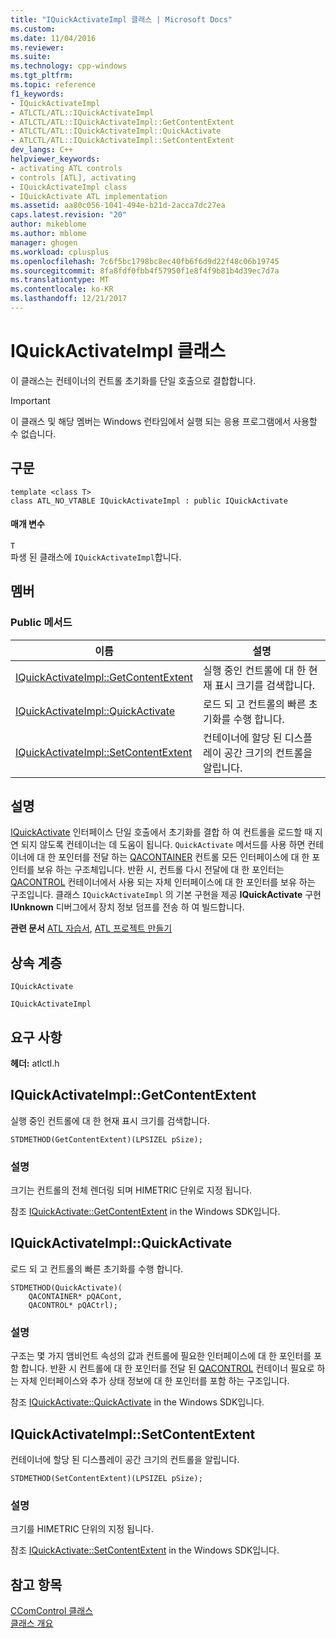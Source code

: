 ```yaml
---
title: "IQuickActivateImpl 클래스 | Microsoft Docs"
ms.custom: 
ms.date: 11/04/2016
ms.reviewer: 
ms.suite: 
ms.technology: cpp-windows
ms.tgt_pltfrm: 
ms.topic: reference
f1_keywords:
- IQuickActivateImpl
- ATLCTL/ATL::IQuickActivateImpl
- ATLCTL/ATL::IQuickActivateImpl::GetContentExtent
- ATLCTL/ATL::IQuickActivateImpl::QuickActivate
- ATLCTL/ATL::IQuickActivateImpl::SetContentExtent
dev_langs: C++
helpviewer_keywords:
- activating ATL controls
- controls [ATL], activating
- IQuickActivateImpl class
- IQuickActivate ATL implementation
ms.assetid: aa80c056-1041-494e-b21d-2acca7dc27ea
caps.latest.revision: "20"
author: mikeblome
ms.author: mblome
manager: ghogen
ms.workload: cplusplus
ms.openlocfilehash: 7c6f5bc1798bc8ec40fb6f6d9d22f48c06b19745
ms.sourcegitcommit: 8fa8fdf0fbb4f57950f1e8f4f9b81b4d39ec7d7a
ms.translationtype: MT
ms.contentlocale: ko-KR
ms.lasthandoff: 12/21/2017
---
```

# <a name="iquickactivateimpl-class"></a>IQuickActivateImpl 클래스
이 클래스는 컨테이너의 컨트롤 초기화를 단일 호출으로 결합합니다.  
  
> [!IMPORTANT]
>  이 클래스 및 해당 멤버는 Windows 런타임에서 실행 되는 응용 프로그램에서 사용할 수 없습니다.  
  
## <a name="syntax"></a>구문  
  
```
template <class T>  
class ATL_NO_VTABLE IQuickActivateImpl : public IQuickActivate
```  
  
#### <a name="parameters"></a>매개 변수  
 `T`  
 파생 된 클래스에 `IQuickActivateImpl`합니다.  
  
## <a name="members"></a>멤버  
  
### <a name="public-methods"></a>Public 메서드  
  
|이름|설명|  
|----------|-----------------|  
|[IQuickActivateImpl::GetContentExtent](#getcontentextent)|실행 중인 컨트롤에 대 한 현재 표시 크기를 검색합니다.|  
|[IQuickActivateImpl::QuickActivate](#quickactivate)|로드 되 고 컨트롤의 빠른 초기화를 수행 합니다.|  
|[IQuickActivateImpl::SetContentExtent](#setcontentextent)|컨테이너에 할당 된 디스플레이 공간 크기의 컨트롤을 알립니다.|  
  
## <a name="remarks"></a>설명  
 [IQuickActivate](http://msdn.microsoft.com/library/windows/desktop/ms690146) 인터페이스 단일 호출에서 초기화를 결합 하 여 컨트롤을 로드할 때 지연 되지 않도록 컨테이너는 데 도움이 됩니다. `QuickActivate` 메서드를 사용 하면 컨테이너에 대 한 포인터를 전달 하는 [QACONTAINER](http://msdn.microsoft.com/library/windows/desktop/ms688630) 컨트롤 모든 인터페이스에 대 한 포인터를 보유 하는 구조체입니다. 반환 시, 컨트롤 다시 전달에 대 한 포인터는 [QACONTROL](http://msdn.microsoft.com/library/windows/desktop/ms693721) 컨테이너에서 사용 되는 자체 인터페이스에 대 한 포인터를 보유 하는 구조입니다. 클래스 `IQuickActivateImpl` 의 기본 구현을 제공 **IQuickActivate** 구현 **IUnknown** 디버그에서 장치 정보 덤프를 전송 하 여 빌드합니다.  
  
 **관련 문서** [ATL 자습서](../../atl/active-template-library-atl-tutorial.md), [ATL 프로젝트 만들기](../../atl/reference/creating-an-atl-project.md)  
  
## <a name="inheritance-hierarchy"></a>상속 계층  
 `IQuickActivate`  
  
 `IQuickActivateImpl`  
  
## <a name="requirements"></a>요구 사항  
 **헤더:** atlctl.h  
  
##  <a name="getcontentextent"></a>IQuickActivateImpl::GetContentExtent  
 실행 중인 컨트롤에 대 한 현재 표시 크기를 검색합니다.  
  
```
STDMETHOD(GetContentExtent)(LPSIZEL pSize);
```  
  
### <a name="remarks"></a>설명  
 크기는 컨트롤의 전체 렌더링 되며 HIMETRIC 단위로 지정 됩니다.  
  
 참조 [IQuickActivate::GetContentExtent](http://msdn.microsoft.com/library/windows/desktop/ms693792) in the Windows SDK입니다.  
  
##  <a name="quickactivate"></a>IQuickActivateImpl::QuickActivate  
 로드 되 고 컨트롤의 빠른 초기화를 수행 합니다.  
  
```
STDMETHOD(QuickActivate)(
    QACONTAINER* pQACont,
    QACONTROL* pQACtrl);
```  
  
### <a name="remarks"></a>설명  
 구조는 몇 가지 앰비언트 속성의 값과 컨트롤에 필요한 인터페이스에 대 한 포인터를 포함 합니다. 반환 시 컨트롤에 대 한 포인터를 전달 된 [QACONTROL](http://msdn.microsoft.com/library/windows/desktop/ms693721) 컨테이너 필요로 하는 자체 인터페이스와 추가 상태 정보에 대 한 포인터를 포함 하는 구조입니다.  
  
 참조 [IQuickActivate::QuickActivate](http://msdn.microsoft.com/library/windows/desktop/ms682421) in the Windows SDK입니다.  
  
##  <a name="setcontentextent"></a>IQuickActivateImpl::SetContentExtent  
 컨테이너에 할당 된 디스플레이 공간 크기의 컨트롤을 알립니다.  
  
```
STDMETHOD(SetContentExtent)(LPSIZEL pSize);
```  
  
### <a name="remarks"></a>설명  
 크기를 HIMETRIC 단위의 지정 됩니다.  
  
 참조 [IQuickActivate::SetContentExtent](http://msdn.microsoft.com/library/windows/desktop/ms678806) in the Windows SDK입니다.  
  
## <a name="see-also"></a>참고 항목  
 [CComControl 클래스](../../atl/reference/ccomcontrol-class.md)   
 [클래스 개요](../../atl/atl-class-overview.md)
